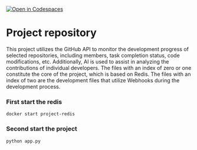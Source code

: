 [![Open in Codespaces](https://classroom.github.com/assets/launch-codespace-7f7980b617ed060a017424585567c406b6ee15c891e84e1186181d67ecf80aa0.svg)](https://classroom.github.com/open-in-codespaces?assignment_repo_id=13745467)
# Project repository
This project utilizes the GitHub API to monitor the development progress of selected repositories, including members, task completion status, code modifications, etc. Additionally, AI is used to assist in analyzing the contributions of individual developers. The files with an index of zero or one constitute the core of the project, which is based on Redis. The files with an index of two are the development files that utilize Webhooks during the development process.

### First start the redis
`docker start project-redis`

### Second start the project
`python app.py`